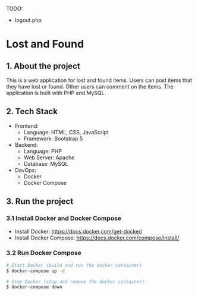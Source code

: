 TODO:
- logout.php

# Lost and Found

## 1. About the project

This is a web application for lost and found items. Users can post items that they have lost or found. Other users can comment on the items. The application is built with PHP and MySQL.

## 2. Tech Stack

- Frontend:
  - Language: HTML, CSS, JavaScript
  - Framework: Bootstrap 5
- Backend:
  - Language: PHP
  - Web Server: Apache
  - Database: MySQL
- DevOps:
  - Docker
  - Docker Compose

## 3. Run the project

### 3.1 Install Docker and Docker Compose

- Install Docker: https://docs.docker.com/get-docker/
- Install Docker Compose: https://docs.docker.com/compose/install/

### 3.2 Run Docker Compose
```bash
# Start Docker (build and run the docker container)
$ docker-compose up -d

# Stop Docker (stop and remove the docker container)
$ docker-compose down
```
